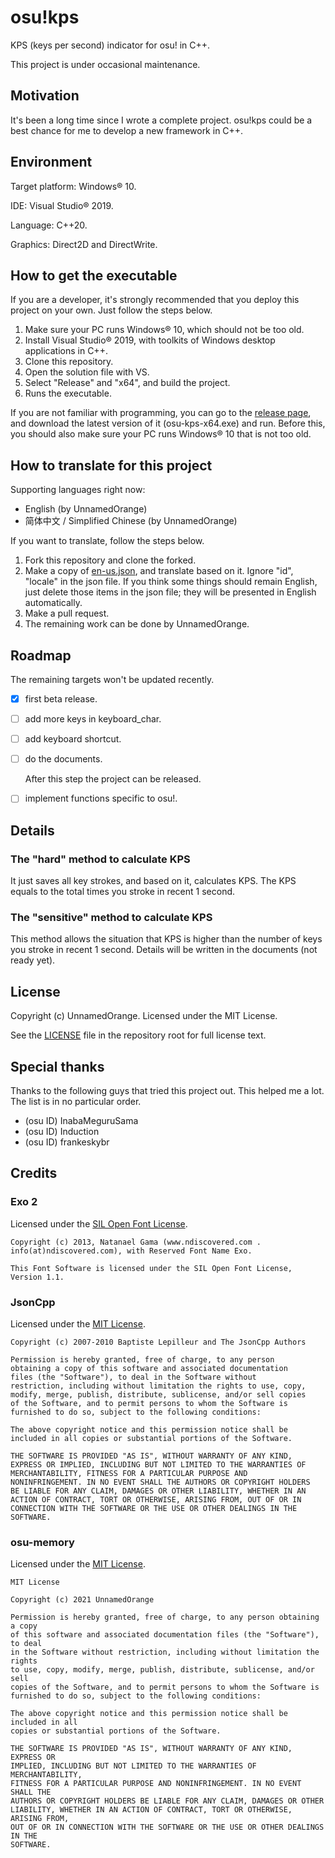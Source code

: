 # osu!kps

KPS (keys per second) indicator for osu! in C++.

This project is under occasional maintenance.

## Motivation

It's been a long time since I wrote a complete project. osu!kps could be a best chance for me to develop a new framework in C++.

## Environment

Target platform: Windows® 10.

IDE: Visual Studio® 2019.

Language: C++20.

Graphics: Direct2D and DirectWrite.

## How to get the executable

If you are a developer, it's strongly recommended that you deploy this project on your own. Just follow the steps below.

1. Make sure your PC runs Windows® 10, which should not be too old.
2. Install Visual Studio® 2019, with toolkits of Windows desktop applications in C++.
3. Clone this repository.
4. Open the solution file with VS.
5. Select "Release" and "x64", and build the project.
6. Runs the executable.

If you are not familiar with programming, you can go to the [release page](https://github.com/UnnamedOrange/osu-kps/releases), and download the latest version of it (osu-kps-x64.exe) and run. Before this, you should also make sure your PC runs Windows® 10 that is not too old.

## How to translate for this project

Supporting languages right now:

- English (by UnnamedOrange)
- 简体中文 / Simplified Chinese (by UnnamedOrange)

If you want to translate, follow the steps below.

1. Fork this repository and clone the forked.
2. Make a copy of [en-us.json](jsons/language/en-us.json), and translate based on it. Ignore "id", "locale" in the json file. If you think some things should remain English, just delete those items in the json file; they will be presented in English automatically.
3. Make a pull request.
4. The remaining work can be done by UnnamedOrange.

## Roadmap

The remaining targets won't be updated recently.

- [x] first beta release.

- [ ] add more keys in keyboard_char.

- [ ] add keyboard shortcut.

- [ ] do the documents.

  After this step the project can be released.

- [ ] implement functions specific to osu!.

## Details

### The "hard" method to calculate KPS

It just saves all key strokes, and based on it, calculates KPS. The KPS equals to the total times you stroke in recent 1 second.

### The "sensitive" method to calculate KPS

This method allows the situation that KPS is higher than the number of keys you stroke in recent 1 second. Details will be written in the documents (not ready yet).

## License

Copyright (c) UnnamedOrange. Licensed under the MIT License.

See the [LICENSE](./LICENSE) file in the repository root for full license text.

## Special thanks

Thanks to the following guys that tried this project out. This helped me a lot. The list is in no particular order.

- (osu ID) InabaMeguruSama
- (osu ID) Induction
- (osu ID) frankeskybr

## Credits

### Exo 2

Licensed under the [SIL Open Font License](https://www.fontsquirrel.com/license/exo-2).

```
Copyright (c) 2013, Natanael Gama (www.ndiscovered.com . info(at)ndiscovered.com), with Reserved Font Name Exo.

This Font Software is licensed under the SIL Open Font License, Version 1.1.
```

### JsonCpp

Licensed under the [MIT License](https://github.com/open-source-parsers/jsoncpp/blob/master/LICENSE).

```
Copyright (c) 2007-2010 Baptiste Lepilleur and The JsonCpp Authors

Permission is hereby granted, free of charge, to any person
obtaining a copy of this software and associated documentation
files (the "Software"), to deal in the Software without
restriction, including without limitation the rights to use, copy,
modify, merge, publish, distribute, sublicense, and/or sell copies
of the Software, and to permit persons to whom the Software is
furnished to do so, subject to the following conditions:

The above copyright notice and this permission notice shall be
included in all copies or substantial portions of the Software.

THE SOFTWARE IS PROVIDED "AS IS", WITHOUT WARRANTY OF ANY KIND,
EXPRESS OR IMPLIED, INCLUDING BUT NOT LIMITED TO THE WARRANTIES OF
MERCHANTABILITY, FITNESS FOR A PARTICULAR PURPOSE AND
NONINFRINGEMENT. IN NO EVENT SHALL THE AUTHORS OR COPYRIGHT HOLDERS
BE LIABLE FOR ANY CLAIM, DAMAGES OR OTHER LIABILITY, WHETHER IN AN
ACTION OF CONTRACT, TORT OR OTHERWISE, ARISING FROM, OUT OF OR IN
CONNECTION WITH THE SOFTWARE OR THE USE OR OTHER DEALINGS IN THE
SOFTWARE.
```

### osu-memory

Licensed under the [MIT License](https://github.com/UnnamedOrange/osu-memory/blob/main/LICENSE).

```
MIT License

Copyright (c) 2021 UnnamedOrange

Permission is hereby granted, free of charge, to any person obtaining a copy
of this software and associated documentation files (the "Software"), to deal
in the Software without restriction, including without limitation the rights
to use, copy, modify, merge, publish, distribute, sublicense, and/or sell
copies of the Software, and to permit persons to whom the Software is
furnished to do so, subject to the following conditions:

The above copyright notice and this permission notice shall be included in all
copies or substantial portions of the Software.

THE SOFTWARE IS PROVIDED "AS IS", WITHOUT WARRANTY OF ANY KIND, EXPRESS OR
IMPLIED, INCLUDING BUT NOT LIMITED TO THE WARRANTIES OF MERCHANTABILITY,
FITNESS FOR A PARTICULAR PURPOSE AND NONINFRINGEMENT. IN NO EVENT SHALL THE
AUTHORS OR COPYRIGHT HOLDERS BE LIABLE FOR ANY CLAIM, DAMAGES OR OTHER
LIABILITY, WHETHER IN AN ACTION OF CONTRACT, TORT OR OTHERWISE, ARISING FROM,
OUT OF OR IN CONNECTION WITH THE SOFTWARE OR THE USE OR OTHER DEALINGS IN THE
SOFTWARE.
```
